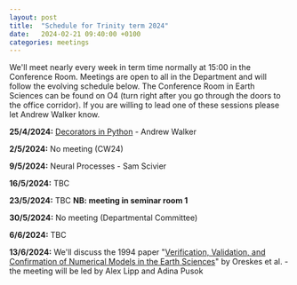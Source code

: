 ```yaml
---
layout: post
title:  "Schedule for Trinity term 2024"
date:   2024-02-21 09:40:00 +0100
categories: meetings
---
```

We'll meet nearly every week in term time normally at 15:00 in the Conference 
Room. Meetings are open to all in the Department and will follow the evolving
schedule below. The Conference Room in Earth Sciences can be found on O4 (turn right after
you go through the doors to the office corridor). If you are willing to lead one of these
sessions please let Andrew Walker know.

**25/4/2024:** [Decorators in Python](https://mybinder.org/v2/gh/CompEarthSci/CompEarthSci/HEAD?labpath=decorators_example%2Fdecorators.ipynb) - Andrew Walker

**2/5/2024:** No meeting (CW24)

**9/5/2024:** Neural Processes - Sam Scivier

**16/5/2024:** TBC

**23/5/2024:** TBC **NB: meeting in seminar room 1**

**30/5/2024:** No meeting (Departmental Committee)

**6/6/2024:** TBC

**13/6/2024:**  We'll discuss the 1994 paper "[Verification, Validation, and Confirmation of Numerical Models in the Earth Sciences](https://www.science.org/doi/10.1126/science.263.5147.641)" by Oreskes et al. - the meeting will be led by Alex Lipp and Adina Pusok
